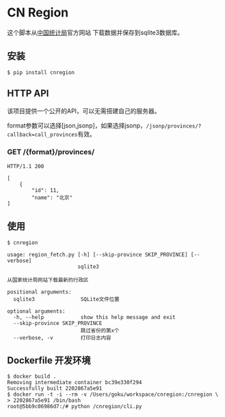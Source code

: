 CN Region
==========

这个脚本从[中国统计局](http://www.stats.gov.cn/tjsj/tjbz/tjyqhdmhcxhfdm/2013/index.html)官方网站
下载数据并保存到sqlite3数据库。

## 安装

```
$ pip install cnregion
```

## HTTP API

该项目提供一个公开的API，可以无需搭建自己的服务器。

format参数可以选择[json,jsonp]，如果选择jsonp，`/jsonp/provinces/?callback=call_provinces`有效。

### GET /{format}/provinces/

```
HTTP/1.1 200

[
    {
        "id": 11,
        "name": "北京"
]
```

###

## 使用

```
$ cnregion 

usage: region_fetch.py [-h] [--skip-province SKIP_PROVINCE] [--verbose]
                       sqlite3

从国家统计局网站下载最新的行政区

positional arguments:
  sqlite3               SQLite文件位置

optional arguments:
  -h, --help            show this help message and exit
  --skip-province SKIP_PROVINCE
                        跳过省份的第x个
  --verbose, -v         打印日志内容
```

## Dockerfile 开发环境

```
$ docker build .
Removing intermediate container bc39e330f294
Successfully built 2202867a5e91
$ docker run -t -i --rm -v /Users/goku/workspace/cnregion:/cnregion \
> 2202867a5e91 /bin/bash
root@5bb9c06986d7:/# python /cnregion/cli.py
```
